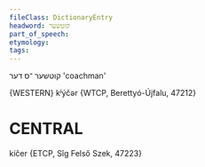 ```yaml
---
fileClass: DictionaryEntry
headword: קוטשער
part_of_speech: 
etymology: 
tags: 
---
```

קוטשער
־ס
דער
'coachman'

{WESTERN}
kʲýčər {WTCP, Berettyó-Újfalu, 47212}

CENTRAL
========

kíčer {ETCP, Sîg Felső Szek, 47223}